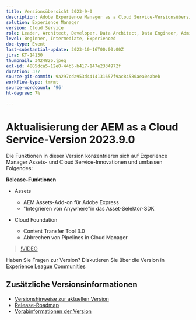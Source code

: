 ```yaml
---
title: Versionsübersicht 2023-9-0
description: Adobe Experience Manager as a Cloud Service-Versionsübersicht - Video 2023.9.0
solution: Experience Manager
version: Cloud Service
role: Leader, Architect, Developer, Data Architect, Data Engineer, Admin, User
level: Beginner, Intermediate, Experienced
doc-type: Event
last-substantial-update: 2023-10-16T00:00:00Z
jira: KT-14130
thumbnail: 3424826.jpeg
exl-id: 4885dca5-12e0-44b5-b417-147e2334972f
duration: 377
source-git-commit: 9a297cda953d4414131657f9ac84580aea0eabeb
workflow-type: tm+mt
source-wordcount: '96'
ht-degree: 7%

---
```


# Aktualisierung der AEM as a Cloud Service-Version 2023.9.0

Die Funktionen in dieser Version konzentrieren sich auf Experience Manager Assets- und Cloud Service-Innovationen und umfassen Folgendes:

**Release-Funktionen**

* Assets
   * AEM Assets-Add-on für Adobe Express
   * &quot;Integrieren von Anywhere&quot;in das Asset-Selektor-SDK

* Cloud Foundation
   * Content Transfer Tool 3.0
   * Abbrechen von Pipelines in Cloud Manager

>[!VIDEO](https://video.tv.adobe.com/v/3424826/?learn=on)

Haben Sie Fragen zur Version?  Diskutieren Sie über die Version in [Experience League Communities](https://adobe.ly/3rMScIU)

## Zusätzliche Versionsinformationen

* [Versionshinweise zur aktuellen Version](https://experienceleague.adobe.com/docs/experience-manager-cloud-service/content/release-notes/home.html?lang=de)
* [Release-Roadmap](https://experienceleague.adobe.com/docs/experience-manager-release-information/aem-release-updates/update-releases-roadmap.html?lang=de)
* [Vorabinformationen der Version](https://experienceleague.adobe.com/docs/experience-manager-cloud-service/content/release-notes/prerelease.html)
